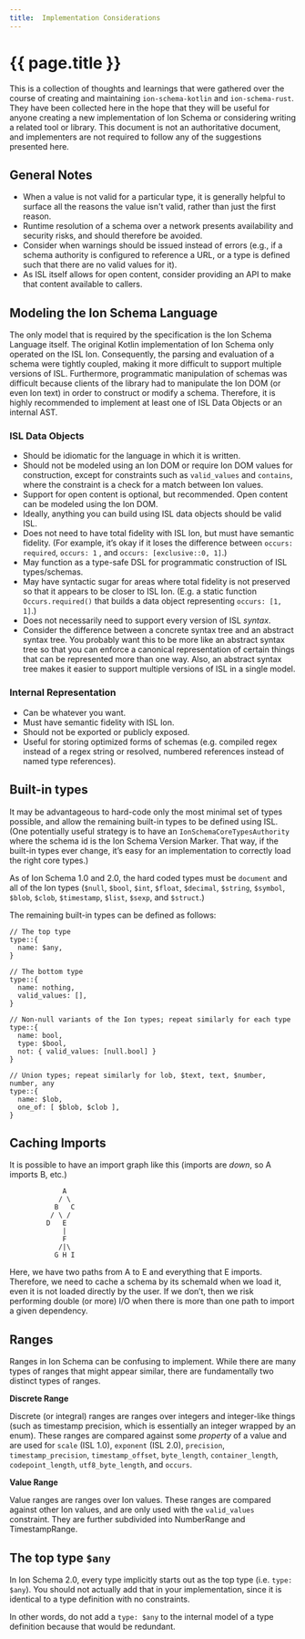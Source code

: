```yaml
---
title:  Implementation Considerations
---
```

# {{ page.title }}

This is a collection of thoughts and learnings that were gathered over the course of creating and maintaining `ion-schema-kotlin` and `ion-schema-rust`.
They have been collected here in the hope that they will be useful for anyone creating a new implementation of Ion Schema or considering writing a related tool or library.
This document is not an authoritative document, and implementers are not required to follow any of the suggestions presented here.

## General Notes

- When a value is not valid for a particular type, it is generally helpful to surface all the reasons the value isn't valid, rather than just the first reason.
- Runtime resolution of a schema over a network presents availability and security risks, and should therefore be avoided.
- Consider when warnings should be issued instead of errors (e.g., if a schema authority is configured to reference a URL, or a type is defined such that there are no valid values for it).
- As ISL itself allows for open content, consider providing an API to make that content available to callers.

## Modeling the Ion Schema Language

The only model that is required by the specification is the Ion Schema Language itself.
The original Kotlin implementation of Ion Schema only operated on the ISL Ion.
Consequently, the parsing and evaluation of a schema were tightly coupled, making it more difficult to support multiple versions of ISL.
Furthermore, programmatic manipulation of schemas was difficult because clients of the library had to manipulate the Ion DOM (or even Ion text) in order to construct or modify a schema.
Therefore, it is highly recommended to implement at least one of ISL Data Objects or an internal AST.

### ISL Data Objects

* Should be idiomatic for the language in which it is written.
* Should not be modeled using an Ion DOM or require Ion DOM values for construction, except for constraints such as `valid_values` and `contains`, where the constraint is a check for a match between Ion values.
* Support for open content is optional, but recommended. Open content can be modeled using the Ion DOM.
* Ideally, anything you can build using ISL data objects should be valid ISL.
* Does not need to have total fidelity with ISL Ion, but must have semantic fidelity. (For example, it’s okay if it loses the difference between `occurs: required`, `occurs: 1` , and `occurs: [exclusive::0, 1]`.)
* May function as a type-safe DSL for programmatic construction of ISL types/schemas.
* May have syntactic sugar for areas where total fidelity is not preserved so that it appears to be closer to ISL Ion. (E.g. a static function `Occurs.required()` that builds a data object representing `occurs: [1, 1]`.)
* Does not necessarily need to support every version of ISL *syntax*.
* Consider the difference between a concrete syntax tree and an abstract syntax tree. You probably want this to be more like an abstract syntax tree so that you can enforce a canonical representation of certain things that can be represented more than one way. Also, an abstract syntax tree makes it easier to support multiple versions of ISL in a single model.

### Internal Representation

* Can be whatever you want.
* Must have semantic fidelity with ISL Ion.
* Should not be exported or publicly exposed.
* Useful for storing optimized forms of schemas (e.g. compiled regex instead of a regex string or resolved, numbered references instead of named type references).

## Built-in types

It may be advantageous to hard-code only the most minimal set of types possible, and allow the remaining built-in types to be defined using ISL. (One potentially useful strategy is to have an `IonSchemaCoreTypesAuthority` where the schema id is the Ion Schema Version Marker. That way, if the built-in types ever change, it’s easy for an implementation to correctly load the right core types.)

As of Ion Schema 1.0 and 2.0, the hard coded types must be `document` and all of the Ion types (`$null`, `$bool`, `$int`, `$float`, `$decimal`, `$string`, `$symbol`, `$blob`, `$clob`, `$timestamp`, `$list`, `$sexp`, and `$struct`.)

The remaining built-in types can be defined as follows:
```
// The top type
type::{
  name: $any,
}

// The bottom type
type::{
  name: nothing,
  valid_values: [],
}

// Non-null variants of the Ion types; repeat similarly for each type
type::{
  name: bool,
  type: $bool,
  not: { valid_values: [null.bool] }
}

// Union types; repeat similarly for lob, $text, text, $number, number, any
type::{
  name: $lob,
  one_of: [ $blob, $clob ],
}
```

## Caching Imports

It is possible to have an import graph like this (imports are *down*, so A imports B, etc.)

```
             A
            / \
           B   C
          / \ / 
         D   E
             |
             F
            /|\
           G H I
```

Here, we have two paths from A to E and everything that E imports. Therefore, we need to cache a schema by its schemaId when we load it, even it is not loaded directly by the user. If we don’t, then we risk performing double (or more) I/O when there is more than one path to import a given dependency.

## Ranges

Ranges in Ion Schema can be confusing to implement.
While there are many types of ranges that might appear similar, there are fundamentally two distinct types of ranges.

**Discrete Range**

Discrete (or integral) ranges are ranges over integers and integer-like things (such as timestamp precision, which is essentially an integer wrapped by an enum).
These ranges are compared against some _property_ of a value and are used for `scale` (ISL 1.0), `exponent` (ISL 2.0), `precision`, `timestamp_precision`, `timestamp_offset`, `byte_length`, `container_length`, `codepoint_length`, `utf8_byte_length`, and `occurs`.

**Value Range**

Value ranges are ranges over Ion values. These ranges are compared against other Ion values, and are only used with the `valid_values` constraint. They are further subdivided into NumberRange and TimestampRange.

## The top type `$any`

In Ion Schema 2.0, every type implicitly starts out as the top type (i.e. `type: $any`). You should not actually add that in your implementation, since it is identical to a type definition with no constraints.

In other words, do not add a `type: $any` to the internal model of a type definition because that would be redundant.
